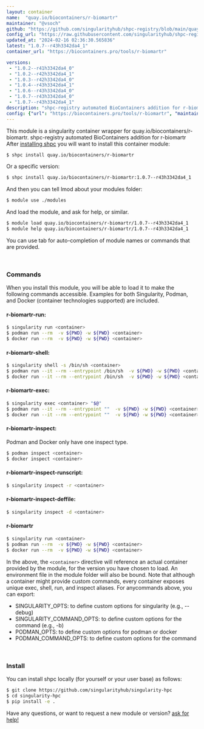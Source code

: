 ```yaml
---
layout: container
name:  "quay.io/biocontainers/r-biomartr"
maintainer: "@vsoch"
github: "https://github.com/singularityhub/shpc-registry/blob/main/quay.io/biocontainers/r-biomartr/container.yaml"
config_url: "https://raw.githubusercontent.com/singularityhub/shpc-registry/main/quay.io/biocontainers/r-biomartr/container.yaml"
updated_at: "2024-02-16 02:36:30.565836"
latest: "1.0.7--r43h3342da4_1"
container_url: "https://biocontainers.pro/tools/r-biomartr"

versions:
 - "1.0.2--r41h3342da4_0"
 - "1.0.2--r42h3342da4_1"
 - "1.0.3--r42h3342da4_0"
 - "1.0.4--r43h3342da4_1"
 - "1.0.6--r43h3342da4_0"
 - "1.0.7--r43h3342da4_0"
 - "1.0.7--r43h3342da4_1"
description: "shpc-registry automated BioContainers addition for r-biomartr"
config: {"url": "https://biocontainers.pro/tools/r-biomartr", "maintainer": "@vsoch", "description": "shpc-registry automated BioContainers addition for r-biomartr", "latest": {"1.0.7--r43h3342da4_1": "sha256:1402068cd9afed715cb7a976ae8ebdbd77a88fde8032055c26de1c8f50106f8e"}, "tags": {"1.0.2--r41h3342da4_0": "sha256:c4135b83551875e0260531672bb71d2edcaad5ae544a6a3424c80540d30d687f", "1.0.2--r42h3342da4_1": "sha256:27a2405009dfdd6e929c47aca82eca7b3ccb7eb7bdbaae7f9e99f69fb7a80593", "1.0.3--r42h3342da4_0": "sha256:68d9ab8aa5ab77077c2fc3f1630510db1f2e00618de93bd6cb611ab15bab4a84", "1.0.4--r43h3342da4_1": "sha256:fdbd722cca7b4c5dbca4b1ccc7c8a3d4da1f9c0668985f5b0f7348336abae8ed", "1.0.6--r43h3342da4_0": "sha256:0fb5081452557f36307d9033110a46ca7559243cb96482a6a61e6f152010102a", "1.0.7--r43h3342da4_0": "sha256:6a0dfb04094f2ae1f89403915ca3d3eb4bca342b959b6079b219a15774228d07", "1.0.7--r43h3342da4_1": "sha256:1402068cd9afed715cb7a976ae8ebdbd77a88fde8032055c26de1c8f50106f8e"}, "docker": "quay.io/biocontainers/r-biomartr"}
---
```


This module is a singularity container wrapper for quay.io/biocontainers/r-biomartr.
shpc-registry automated BioContainers addition for r-biomartr
After [installing shpc](#install) you will want to install this container module:


```bash
$ shpc install quay.io/biocontainers/r-biomartr
```

Or a specific version:

```bash
$ shpc install quay.io/biocontainers/r-biomartr:1.0.7--r43h3342da4_1
```

And then you can tell lmod about your modules folder:

```bash
$ module use ./modules
```

And load the module, and ask for help, or similar.

```bash
$ module load quay.io/biocontainers/r-biomartr/1.0.7--r43h3342da4_1
$ module help quay.io/biocontainers/r-biomartr/1.0.7--r43h3342da4_1
```

You can use tab for auto-completion of module names or commands that are provided.

<br>

### Commands

When you install this module, you will be able to load it to make the following commands accessible.
Examples for both Singularity, Podman, and Docker (container technologies supported) are included.

#### r-biomartr-run:

```bash
$ singularity run <container>
$ podman run --rm  -v ${PWD} -w ${PWD} <container>
$ docker run --rm  -v ${PWD} -w ${PWD} <container>
```

#### r-biomartr-shell:

```bash
$ singularity shell -s /bin/sh <container>
$ podman run --it --rm --entrypoint /bin/sh  -v ${PWD} -w ${PWD} <container>
$ docker run --it --rm --entrypoint /bin/sh  -v ${PWD} -w ${PWD} <container>
```

#### r-biomartr-exec:

```bash
$ singularity exec <container> "$@"
$ podman run --it --rm --entrypoint ""  -v ${PWD} -w ${PWD} <container> "$@"
$ docker run --it --rm --entrypoint ""  -v ${PWD} -w ${PWD} <container> "$@"
```

#### r-biomartr-inspect:

Podman and Docker only have one inspect type.

```bash
$ podman inspect <container>
$ docker inspect <container>
```

#### r-biomartr-inspect-runscript:

```bash
$ singularity inspect -r <container>
```

#### r-biomartr-inspect-deffile:

```bash
$ singularity inspect -d <container>
```



#### r-biomartr

```bash
$ singularity run <container>
$ podman run --rm  -v ${PWD} -w ${PWD} <container>
$ docker run --rm  -v ${PWD} -w ${PWD} <container>
```


In the above, the `<container>` directive will reference an actual container provided
by the module, for the version you have chosen to load. An environment file in the
module folder will also be bound. Note that although a container
might provide custom commands, every container exposes unique exec, shell, run, and
inspect aliases. For anycommands above, you can export:

 - SINGULARITY_OPTS: to define custom options for singularity (e.g., --debug)
 - SINGULARITY_COMMAND_OPTS: to define custom options for the command (e.g., -b)
 - PODMAN_OPTS: to define custom options for podman or docker
 - PODMAN_COMMAND_OPTS: to define custom options for the command

<br>

### Install

You can install shpc locally (for yourself or your user base) as follows:

```bash
$ git clone https://github.com/singularityhub/singularity-hpc
$ cd singularity-hpc
$ pip install -e .
```

Have any questions, or want to request a new module or version? [ask for help!](https://github.com/singularityhub/singularity-hpc/issues)